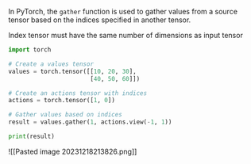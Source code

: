 In PyTorch, the `gather` function is used to gather values from a source tensor based on the indices specified in another tensor.

Index tensor must have the same number of dimensions as input tensor
```python
import torch

# Create a values tensor
values = torch.tensor([[10, 20, 30],
                       [40, 50, 60]])

# Create an actions tensor with indices
actions = torch.tensor([1, 0])

# Gather values based on indices
result = values.gather(1, actions.view(-1, 1))

print(result)
```

![[Pasted image 20231218213826.png]]

